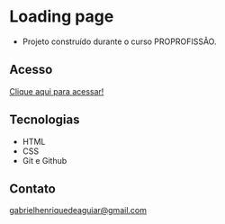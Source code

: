 # Loading page 
 
 - Projeto construído durante o curso PROPROFISSÃO.

## Acesso

 [Clique aqui para acessar!](https://gabrielaguiar1573.github.io/loadingPage/)

## Tecnologias

- HTML
- CSS
- Git e Github

## Contato

gabrielhenriquedeaguiar@gmail.com
